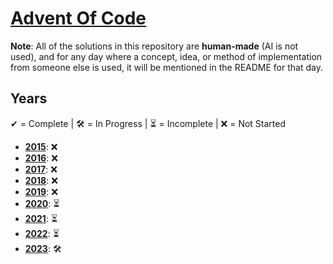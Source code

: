 # [Advent Of Code](https://adventofcode.com/)

**Note**: All of the solutions in this repository are **human-made** (AI is not used), and for any day where a concept,
idea, or method of implementation from someone else is used, it will be mentioned in the README for that day.

## Years

✔ = Complete |
🛠️ = In Progress |
⏳ = Incomplete |
❌ = Not Started

- **[2015](https://adventofcode.com/2015)**: ❌
- **[2016](https://adventofcode.com/2016)**: ❌
- **[2017](https://adventofcode.com/2017)**: ❌
- **[2018](https://adventofcode.com/2018)**: ❌
- **[2019](https://adventofcode.com/2019)**: ❌
- **[2020](https://adventofcode.com/2020)**: ⏳
- **[2021](https://adventofcode.com/2021)**: ⏳
- **[2022](https://adventofcode.com/2022)**: ⏳
- **[2023](https://adventofcode.com/2023)**: 🛠️
